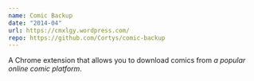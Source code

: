 ```yaml
---
name: Comic Backup
date: "2014-04"
url: https://cmxlgy.wordpress.com/
repo: https://github.com/Cortys/comic-backup
---
```

A Chrome extension that allows you to download comics from *a popular online comic platform*.
